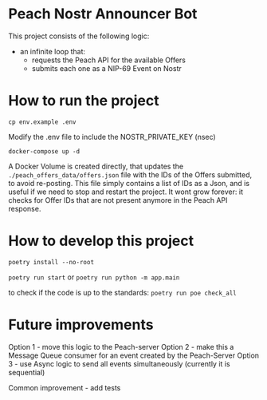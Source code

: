 # Peach Nostr Announcer Bot

This project consists of the following logic:

- an infinite loop that:
    - requests the Peach API for the available Offers
    - submits each one as a NIP-69 Event on Nostr

# How to run the project

`cp env.example .env`

Modify the .env file to include the NOSTR_PRIVATE_KEY (nsec)

`docker-compose up -d`

A Docker Volume is created directly, that updates the `./peach_offers_data/offers.json` file with the IDs of the Offers submitted, to avoid re-posting. This file simply contains a list of IDs as a Json, and is useful if we need to stop and restart the project. It wont grow forever: it checks for Offer IDs that are not present anymore in the Peach API response.

# How to develop this project

`poetry install --no-root`

`poetry run start` or `poetry run python -m app.main`

to check if the code is up to the standards:
`poetry run poe check_all`


# Future improvements

Option 1 - move this logic to the Peach-server
Option 2 - make this a Message Queue consumer for an event created by the Peach-Server
Option 3 - use Async logic to send all events simultaneously (currently it is sequential)

Common improvement - add tests